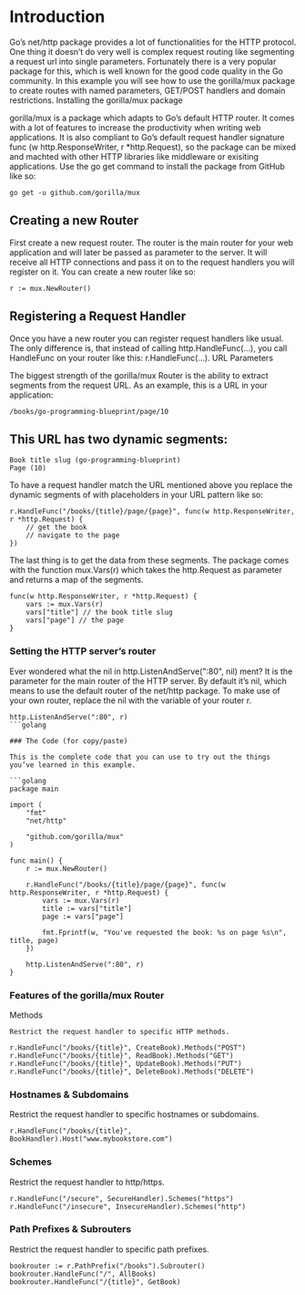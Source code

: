 # Introduction

Go’s net/http package provides a lot of functionalities for the HTTP protocol. One thing it doesn’t do very well is complex request routing like segmenting a request url into single parameters. Fortunately there is a very popular package for this, which is well known for the good code quality in the Go community. In this example you will see how to use the gorilla/mux package to create routes with named parameters, GET/POST handlers and domain restrictions.
Installing the gorilla/mux package

gorilla/mux is a package which adapts to Go’s default HTTP router. It comes with a lot of features to increase the productivity when writing web applications. It is also compliant to Go’s default request handler signature func (w http.ResponseWriter, r *http.Request), so the package can be mixed and machted with other HTTP libraries like middleware or exisiting applications. Use the go get command to install the package from GitHub like so:

```
go get -u github.com/gorilla/mux
```

## Creating a new Router

First create a new request router. The router is the main router for your web application and will later be passed as parameter to the server. It will receive all HTTP connections and pass it on to the request handlers you will register on it. You can create a new router like so:

```golang
r := mux.NewRouter()
```

## Registering a Request Handler

Once you have a new router you can register request handlers like usual. The only difference is, that instead of calling http.HandleFunc(...), you call HandleFunc on your router like this: r.HandleFunc(...).
URL Parameters

The biggest strength of the gorilla/mux Router is the ability to extract segments from the request URL. As an example, this is a URL in your application:

```
/books/go-programming-blueprint/page/10
```

## This URL has two dynamic segments:

    Book title slug (go-programming-blueprint)
    Page (10)

To have a request handler match the URL mentioned above you replace the dynamic segments of with placeholders in your URL pattern like so:

```golang
r.HandleFunc("/books/{title}/page/{page}", func(w http.ResponseWriter, r *http.Request) {
    // get the book
    // navigate to the page
})
```

The last thing is to get the data from these segments. The package comes with the function mux.Vars(r) which takes the http.Request as parameter and returns a map of the segments.

```golang
func(w http.ResponseWriter, r *http.Request) {
    vars := mux.Vars(r)
    vars["title"] // the book title slug
    vars["page"] // the page
}
```

### Setting the HTTP server’s router

Ever wondered what the nil in http.ListenAndServe(":80", nil) ment? It is the parameter for the main router of the HTTP server. By default it’s nil, which means to use the default router of the net/http package. To make use of your own router, replace the nil with the variable of your router r.

```
http.ListenAndServe(":80", r)
```golang

### The Code (for copy/paste)

This is the complete code that you can use to try out the things you’ve learned in this example.

```golang
package main

import (
    "fmt"
    "net/http"

    "github.com/gorilla/mux"
)

func main() {
    r := mux.NewRouter()

    r.HandleFunc("/books/{title}/page/{page}", func(w http.ResponseWriter, r *http.Request) {
        vars := mux.Vars(r)
        title := vars["title"]
        page := vars["page"]

        fmt.Fprintf(w, "You've requested the book: %s on page %s\n", title, page)
    })

    http.ListenAndServe(":80", r)
}
```

### Features of the gorilla/mux Router
Methods

```golang
Restrict the request handler to specific HTTP methods.

r.HandleFunc("/books/{title}", CreateBook).Methods("POST")
r.HandleFunc("/books/{title}", ReadBook).Methods("GET")
r.HandleFunc("/books/{title}", UpdateBook).Methods("PUT")
r.HandleFunc("/books/{title}", DeleteBook).Methods("DELETE")
```

### Hostnames & Subdomains

Restrict the request handler to specific hostnames or subdomains.

```golang
r.HandleFunc("/books/{title}", BookHandler).Host("www.mybookstore.com")
```

### Schemes

Restrict the request handler to http/https.

```golang
r.HandleFunc("/secure", SecureHandler).Schemes("https")
r.HandleFunc("/insecure", InsecureHandler).Schemes("http")
```

### Path Prefixes & Subrouters

Restrict the request handler to specific path prefixes.

```golang
bookrouter := r.PathPrefix("/books").Subrouter()
bookrouter.HandleFunc("/", AllBooks)
bookrouter.HandleFunc("/{title}", GetBook)
```
